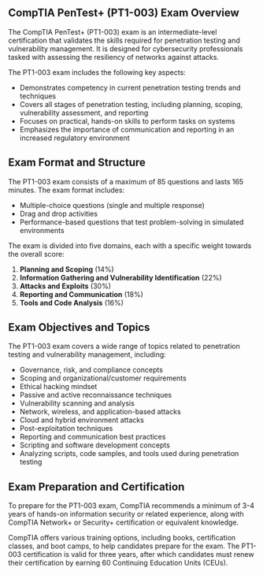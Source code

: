 ## CompTIA PenTest+ (PT1-003) Exam Overview

The CompTIA PenTest+ (PT1-003) exam is an intermediate-level certification that validates the skills required for penetration testing and vulnerability management. It is designed for cybersecurity professionals tasked with assessing the resiliency of networks against attacks.

The PT1-003 exam includes the following key aspects:

- Demonstrates competency in current penetration testing trends and techniques
- Covers all stages of penetration testing, including planning, scoping, vulnerability assessment, and reporting
- Focuses on practical, hands-on skills to perform tasks on systems
- Emphasizes the importance of communication and reporting in an increased regulatory environment

## Exam Format and Structure

The PT1-003 exam consists of a maximum of 85 questions and lasts 165 minutes. The exam format includes:

- Multiple-choice questions (single and multiple response)
- Drag and drop activities
- Performance-based questions that test problem-solving in simulated environments

The exam is divided into five domains, each with a specific weight towards the overall score:

1. **Planning and Scoping** (14%)
2. **Information Gathering and Vulnerability Identification** (22%)
3. **Attacks and Exploits** (30%)
4. **Reporting and Communication** (18%)
5. **Tools and Code Analysis** (16%)

## Exam Objectives and Topics

The PT1-003 exam covers a wide range of topics related to penetration testing and vulnerability management, including:

- Governance, risk, and compliance concepts
- Scoping and organizational/customer requirements
- Ethical hacking mindset
- Passive and active reconnaissance techniques
- Vulnerability scanning and analysis
- Network, wireless, and application-based attacks
- Cloud and hybrid environment attacks
- Post-exploitation techniques
- Reporting and communication best practices
- Scripting and software development concepts
- Analyzing scripts, code samples, and tools used during penetration testing

## Exam Preparation and Certification

To prepare for the PT1-003 exam, CompTIA recommends a minimum of 3-4 years of hands-on information security or related experience, along with CompTIA Network+ or Security+ certification or equivalent knowledge.

CompTIA offers various training options, including books, certification classes, and boot camps, to help candidates prepare for the exam. The PT1-003 certification is valid for three years, after which candidates must renew their certification by earning 60 Continuing Education Units (CEUs).

